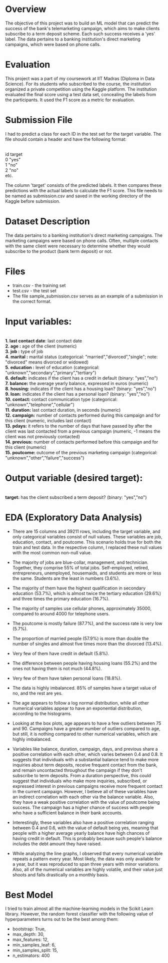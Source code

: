 # Overview
The objective of this project was to build an ML model that can predict the success of the bank's telemarketing campaign, which aims to make clients subscribe to a term deposit scheme. Each such success receives a 'yes' label. The data pertains to a banking institution's direct marketing campaigns, which were based on phone calls.

# Evaluation
This project was a part of my coursework at IIT Madras (Diploma in Data Science). For its students who subscribed to the course, the institution organized a private competition using the Kaggle platform. The institution evaluated the final score using a test data set, concealing the labels from the participants. It used the F1 score as a metric for evaluation.

# Submission File
I had to predict a class for each ID in the test set for the target variable. The file should contain a header and have the following format:

<br>id	target
<br>0	"yes"
<br>1	"no"
<br>2	"no"
<br>etc.	

The column 'target' consists of the predicted labels. It then compares these predictions with the actual labels to calculate the F1 score. This file needs to be named as submission.csv and saved in the working directory of the Kaggle before submission. 

# Dataset Description
The data pertains to a banking institution's direct marketing campaigns. The marketing campaigns were based on phone calls. Often, multiple contacts with the same client were necessary to determine whether they would subscribe to the product (bank term deposit) or not.

# Files
* train.csv - the training set
* test.csv - the test set
* The file sample_submission.csv serves as an example of a submission in the correct format.

# Input variables:
<br>**1. last contact date**: last contact date
<br>**2. age :** age of the client (numeric)
<br>**3. job :** type of job
<br>**4. marital :** marital status (categorical: "married","divorced","single"; note: "divorced" means divorced or widowed)
<br>**5. education :** level of education (categorical: "unknown","secondary","primary","tertiary") 
<br>**6. default:** indicates if the client has a credit in default (binary: "yes","no")
<br>**7. balance:** the average yearly balance, expressed in euros (numeric)
<br>**8. housing:** indicates if the client has a housing loan? (binary: "yes","no")
<br>**9. loan:** indicates if the client has a personal loan? (binary: "yes","no")
<br>**10. contact:** contact communication type (categorical: "unknown","telephone","cellular")
<br>**11. duration:** last contact duration, in seconds (numeric)
<br>**12. campaign:** number of contacts performed during this campaign and for this client (numeric, includes last contact)
<br>**13. pdays:** it refers to the number of days that have passed by after the client was last contacted from a previous campaign (numeric, -1 means the client was not previously contacted)
<br>**14. previous:** number of contacts performed before this campaign and for this client (numeric)
<br>**15. poutcome:** outcome of the previous marketing campaign (categorical: "unknown","other","failure","success")

# Output variable (desired target):
<br>**target:** has the client subscribed a term deposit? (binary: "yes","no")

# EDA (Exploratory Data Analysis)
* There are 15 columns and 39211 rows, including the target variable, and only categorical variables consist of null values. These variables are job, education, contact, and poutcome. This scenario holds true for both the train and test data. In the respective column, I replaced these null values with the most common non-null value.

* The majority of jobs are blue-collar, management, and technician. Together, they comprise 55% of total jobs. Self-employed, retired, entrepreneurs, unemployed, housemaids, and students are more or less the same. Students are the least in numbers (3.6%).

* The majority of them have the highest qualification in secondary education (53.7%), which is almost twice the tertiary education (29.6%) and three times the primary education (16.7%).

* The majority of samples use cellular phones, approximately 35000, compared to around 4000 for telephone users.

* The poutcome is mostly failure (87.7%), and the success rate is very low (5.7%).

* The proportion of married people (57.9%) is more than double the number of singles and almost five times more than the divorced (13.4%).

* Very few of them have credit in default (5.8%).

* The difference between people having housing loans (55.2%) and the ones not having them is not much (44.8%).

* Very few of them have taken personal loans (18.8%).

* The data is highly imbalanced. 85% of samples have a target value of no, and the rest are yes.

* The age appears to follow a log normal distribution, while all other numerical variables appear to have an exponential distribution, according to the histograms.

* Looking at the box plots, age appears to have a few outliers between 75 and 90. Campaigns have a greater number of outliers compared to age, but still, it is nothing compared to other numerical variables, which are highly imbalanced. 

* Variables like balance, duration, campaign, days, and previous share a positive correlation with each other, which varies between 0.4 and 0.8. It suggests that individuals with a substantial balance tend to make more inquiries about term deposits, receive frequent contact from the bank, and remain uncontacted throughout the campaign if they don't subscribe to term deposits. From a duration perspective, this could suggest that individuals who make more inquiries, subscribed, or expressed interest in previous campaigns receive more frequent contact in the current campaign. However, I believe all of these variables have an indirect correlation with each other via the balance variable. Also, they have a weak positive correlation with the value of poutcome being success. The campaign has a higher chance of success with people who have a sufficient balance in their bank accounts.

* Interestingly, these variables also have a positive correlation ranging between 0.4 and 0.6, with the value of default being yes, meaning that people with a higher average yearly balance have high chances of having credit in default. This is probably because such people's balance includes the debt amount they have raised.

* While analyzing the line graphs, I observed that every numerical variable repeats a pattern every year. Most likely, the data was only available for a year, but it was reproduced to span three years with minor variations. Also, all of the numerical variables are highly volatile, and their value just shoots and falls drastically on a monthly basis.

# Best Model 
I tried to train almost all the machine-learning models in the Scikit Learn library. However, the random forest classifier with the following value of hyperparameters turns out to be the best among them:
* bootstrap: True, 
* max_depth: 30,
* max_features: 12,
* min_samples_leaf: 6,
* min_samples_split: 15,
* n_estimators: 400
